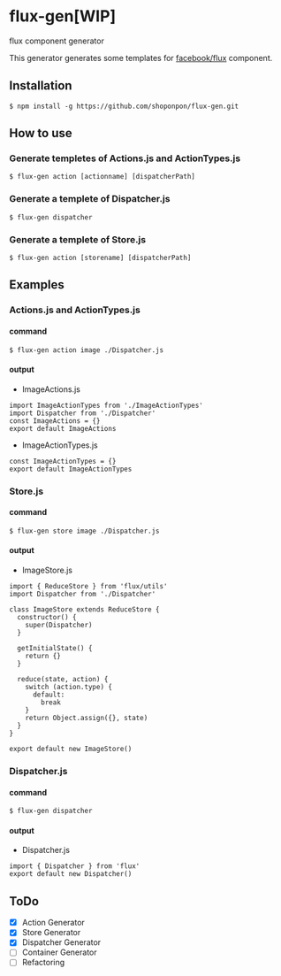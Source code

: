 # flux-gen[WIP]
flux component generator

This generator generates some templates for [facebook/flux](https://github.com/facebook/flux) component.

## Installation

```
$ npm install -g https://github.com/shoponpon/flux-gen.git
```

## How to use
### Generate templetes of Actions.js and ActionTypes.js
```
$ flux-gen action [actionname] [dispatcherPath]
```

### Generate a templete of Dispatcher.js
```
$ flux-gen dispatcher
```

### Generate a templete of Store.js
```
$ flux-gen action [storename] [dispatcherPath]
```

## Examples
### Actions.js and ActionTypes.js
#### command
```
$ flux-gen action image ./Dispatcher.js
```
#### output

- ImageActions.js

```
import ImageActionTypes from './ImageActionTypes'
import Dispatcher from './Dispatcher'
const ImageActions = {}
export default ImageActions
```

 - ImageActionTypes.js

```
const ImageActionTypes = {}
export default ImageActionTypes
```

### Store.js
#### command
```
$ flux-gen store image ./Dispatcher.js
```
#### output

- ImageStore.js

```
import { ReduceStore } from 'flux/utils'
import Dispatcher from './Dispatcher'

class ImageStore extends ReduceStore {
  constructor() {
    super(Dispatcher)
  }

  getInitialState() {
    return {}
  }

  reduce(state, action) {
    switch (action.type) {
      default:
        break
    }
    return Object.assign({}, state)
  }
}

export default new ImageStore()
```

### Dispatcher.js
#### command
```
$ flux-gen dispatcher
```

#### output
- Dispatcher.js
```
import { Dispatcher } from 'flux'
export default new Dispatcher()
```

## ToDo
- [x] Action Generator
- [x] Store Generator
- [x] Dispatcher Generator
- [ ] Container Generator
- [ ] Refactoring